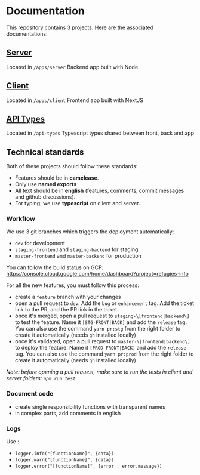 # Documentation

This repository contains 3 projects. Here are the associated documentations:

## [Server](server/)

Located in `/apps/server`
Backend app built with Node

## [Client](client/)

Located in `/apps/client`
Frontend app built with NextJS

## [API Types](api-types/)

Located in `/api-types`
Typescript types shared between front, back and app

## Technical standards

Both of these projects should follow these standards:

- Features should be in **camelcase**.
- Only use **named exports**
- All text should be in **english** (features, comments, commit messages and github discussions).
- For typing, we use **typescript** on client and server.

### Workflow

We use 3 git branches which triggers the deployment automatically:

- `dev` for development
- `staging-frontend` and `staging-backend` for staging
- `master-frontend` and `master-backend` for production

You can follow the build status on GCP: https://console.cloud.google.com/home/dashboard?project=refugies-info

For all the new features, you must follow this process:

- create a `feature` branch with your changes
- open a pull request to `dev`. Add the `bug` or `enhancement` tag. Add the ticket link to the PR, and the PR link in the ticket.
- once it's merged, open a pull request to `staging-\[frontend|backend\]` to test the feature.
  Name it `[STG-FRONT|BACK]` and add the `release` tag.
  You can also use the command `yarn pr:stg` from the right folder to create it automatically (needs `gh` installed locally)
- once it's validated, open a pull request to `master-\[frontend|backend\]` to deploy the feature.
  Name it `[PROD-FRONT|BACK]` and add the `release` tag.
  You can also use the command `yarn pr:prod` from the right folder to create it automatically (needs `gh` installed locally)

_Note: before opening a pull request, make sure to run the tests in client and server folders: `npm run test`_

### Document code

- create single responsibility functions with transparent names
- in complex parts, add comments in english

### Logs

Use :

- `logger.info("[functionName]", {data})`
- `logger.warn("[functionName]", {data})`
- `logger.error("[functionName]", {error : error.message})`
